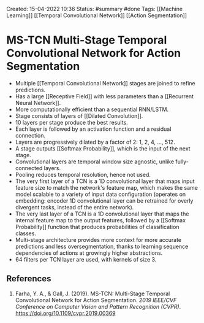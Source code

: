 Created: 15-04-2022 10:36
Status: #summary #done
Tags: [[Machine Learning]] [[Temporal Convolutional Network]] [[Action Segmentation]]

# MS-TCN Multi-Stage Temporal Convolutional Network for Action Segmentation
- Multiple [[Temporal Convolutional Network]] stages are joined to refine predictions.
- Has a large [[Receptive Field]] with less parameters than a [[Recurrent Neural Network]].
- More computationally efficient than a sequential RNN/LSTM.
- Stage consists of layers of [[Dilated Convolution]].
- 10 layers per stage produce the best results.
- Each layer is followed by an activation function and a residual connection.
- Layers are progressively dilated by a factor of 2: 1, 2, 4, ..., 512.
- A stage outputs [[Softmax Probability]], which is the input of the next stage.
- Convolutional layers are temporal window size agnostic, unlike fully-connected layers.
- Pooling reduces temporal resolution, hence not used.
- The very first layer of a TCN is a 1D convolutional layer that maps input feature size to match the network's feature map, which makes the same model scalable to a variety of input data configuration (operates on embedding: encoder 1D convolutional layer can be retrained for overly divergent tasks, instead of the entire network).
- The very last layer of a TCN is a 1D convolutional layer that maps the internal feature map to the output features, followed by a [[Softmax Probability]] function that produces probabilities of classification classes.
- Multi-stage architecture provides more context for more accurate predictions and less oversegmentation, thanks to learning sequence dependencies of actions at growingly higher abstractions.
- 64 filters per TCN layer are used, with kernels of size 3.
## References
1. Farha, Y. A., & Gall, J. (2019). MS-TCN: Multi-Stage Temporal Convolutional Network for Action Segmentation. _2019 IEEE/CVF Conference on Computer Vision and Pattern Recognition (CVPR)_. https://doi.org/10.1109/cvpr.2019.00369